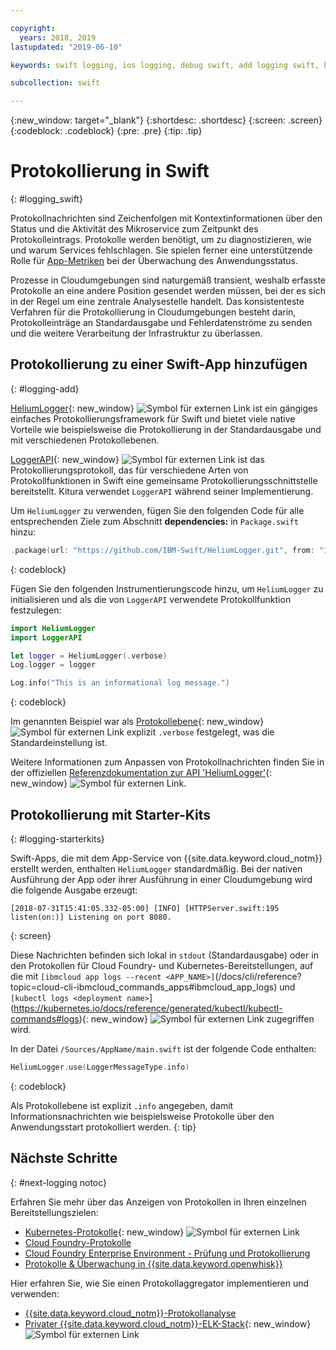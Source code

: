 ```yaml
---

copyright:
  years: 2018, 2019
lastupdated: "2019-06-10"

keywords: swift logging, ios logging, debug swift, add logging swift, heliumlogger swift, loggerapi swift, logger swift, starter kit swift logger

subcollection: swift

---
```


{:new_window: target="_blank"}
{:shortdesc: .shortdesc}
{:screen: .screen}
{:codeblock: .codeblock}
{:pre: .pre}
{:tip: .tip}

# Protokollierung in Swift
{: #logging_swift}

Protokollnachrichten sind Zeichenfolgen mit Kontextinformationen über den Status und die Aktivität des Mikroservice zum Zeitpunkt des Protokolleintrags. Protokolle werden benötigt, um zu diagnostizieren, wie und warum
Services fehlschlagen. Sie spielen ferner eine unterstützende Rolle für [App-Metriken](/docs/swift/cloudnative?topic=swift-metrics#metrics) bei der Überwachung des Anwendungsstatus.

Prozesse in Cloudumgebungen sind naturgemäß transient, weshalb erfasste Protokolle an eine andere Position gesendet werden müssen, bei der es sich in der Regel um eine zentrale Analysestelle handelt. Das konsistenteste Verfahren für die
Protokollierung in Cloudumgebungen besteht darin, Protokolleinträge an
Standardausgabe und Fehlerdatenströme zu senden und die weitere Verarbeitung
der Infrastruktur zu überlassen.

## Protokollierung zu einer Swift-App hinzufügen
{: #logging-add}

[HeliumLogger](https://github.com/IBM-Swift/HeliumLogger){: new_window} ![Symbol für externen Link](../../icons/launch-glyph.svg "Symbol für externen Link") ist ein gängiges einfaches Protokollierungsframework für Swift und bietet viele native Vorteile wie beispielsweise die Protokollierung in der Standardausgabe und mit verschiedenen Protokollebenen.

[LoggerAPI](https://github.com/IBM-Swift/LoggerAPI){: new_window} ![Symbol für externen Link](../../icons/launch-glyph.svg "Symbol für externen Link") ist das Protokollierungsprotokoll, das für verschiedene Arten von Protokollfunktionen in Swift eine gemeinsame Protokollierungsschnittstelle bereitstellt. Kitura verwendet `LoggerAPI`
während seiner Implementierung.

Um `HeliumLogger` zu verwenden, fügen Sie den folgenden Code für alle entsprechenden Ziele zum Abschnitt **dependencies:** in `Package.swift` hinzu:
```swift
.package(url: "https://github.com/IBM-Swift/HeliumLogger.git", from: "1.7.1")
```
{: codeblock}

Fügen Sie den folgenden Instrumentierungscode hinzu, um
`HeliumLogger` zu initialisieren und als die von
`LoggerAPI` verwendete Protokollfunktion festzulegen:
```swift
import HeliumLogger
import LoggerAPI

let logger = HeliumLogger(.verbose)
Log.logger = logger

Log.info("This is an informational log message.")
```
{: codeblock}

Im genannten Beispiel war als [Protokollebene](http://ibm-swift.github.io/HeliumLogger/){: new_window} ![Symbol für externen Link](../../icons/launch-glyph.svg "Symbol für externen Link") explizit `.verbose` festgelegt, was die Standardeinstellung ist.

Weitere Informationen zum Anpassen von Protokollnachrichten finden Sie in der offiziellen [Referenzdokumentation zur API 'HeliumLogger'](http://ibm-swift.github.io/HeliumLogger/){: new_window} ![Symbol für externen Link](../../icons/launch-glyph.svg "Symbol für externen Link").

## Protokollierung mit Starter-Kits
{: #logging-starterkits}

Swift-Apps, die mit dem App-Service von
{{site.data.keyword.cloud_notm}} erstellt werden, enthalten
`HeliumLogger` standardmäßig. Bei der nativen Ausführung der
App oder ihrer Ausführung in einer Cloudumgebung wird die folgende Ausgabe
erzeugt:
```
[2018-07-31T15:41:05.332-05:00] [INFO] [HTTPServer.swift:195 listen(on:)] Listening on port 8080.
```
{: screen}

Diese Nachrichten befinden sich lokal in `stdout` (Standardausgabe) oder in den Protokollen für Cloud Foundry- und Kubernetes-Bereitstellungen, auf die mit `[ibmcloud app logs --recent <APP_NAME>]`(/docs/cli/reference?topic=cloud-cli-ibmcloud_commands_apps#ibmcloud_app_logs) und `[kubectl logs <deployment name>`](https://kubernetes.io/docs/reference/generated/kubectl/kubectl-commands#logs){: new_window} ![Symbol für externen Link](../../icons/launch-glyph.svg "Symbol für externen Link") zugegriffen wird.

In der Datei `/Sources/AppName/main.swift` ist der
folgende Code enthalten:
```swift
HeliumLogger.use(LoggerMessageType.info)
```
{: codeblock}

Als Protokollebene ist explizit `.info` angegeben, damit
Informationsnachrichten wie beispielsweise Protokolle über den Anwendungsstart
protokolliert werden.
{: tip}

## Nächste Schritte
{: #next-logging notoc}

Erfahren Sie mehr über das Anzeigen von Protokollen in Ihren einzelnen Bereitstellungszielen:
* [Kubernetes-Protokolle](https://kubernetes.io/docs/concepts/cluster-administration/logging/#basic-logging-in-kubernetes){: new_window} ![Symbol für externen Link](../../icons/launch-glyph.svg "Symbol für externen Link")
* [Cloud
Foundry-Protokolle](/docs/cli/reference/ibmcloud?topic=cloud-cli-ibmcloud_cli#ibmcloud_cli)
* [Cloud Foundry Enterprise Environment - Prüfung und Protokollierung](/docs/cloud-foundry?topic=cloud-foundry-auditing-logging#auditing-logging)
* [Protokolle & Überwachung in {{site.data.keyword.openwhisk}}](/docs/openwhisk?topic=cloud-functions-logs)

Hier erfahren Sie, wie Sie einen Protokollaggregator implementieren und verwenden:
* [{{site.data.keyword.cloud_notm}}-Protokollanalyse](/docs/services/CloudLogAnalysis?topic=cloudloganalysis-log_analysis_ov#log_analysis_ov)
* [Privater {{site.data.keyword.cloud_notm}}-ELK-Stack](https://www.ibm.com/support/knowledgecenter/en/SSBS6K_2.1.0.2/manage_metrics/logging_elk.html){: new_window} ![Symbol für externen Link](../../icons/launch-glyph.svg "Symbol für externen Link")

